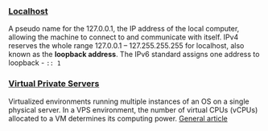 

### [Localhost](https://phoenixnap.com/kb/127-0-0-1-localhost)
A pseudo name for the 127.0.0.1, the IP address of the local computer, allowing the machine to connect to and communicate with itself. IPv4 reserves the whole range 127.0.0.1 – 127.255.255.255 for localhost, also known as the **loopback address**. The IPv6 standard assigns one address to loopback - `:: 1`


### [Virtual Private Servers](https://webhostinggeeks.com/howto/how-to-display-the-number-of-processors-vcpu-on-linux-vps/)
Virtualized environments running multiple instances of an OS on a single physical server. In a VPS environment, the number of virtual CPUs (vCPUs) allocated to a VM determines its computing power.
[General article](https://webhostinggeeks.com/blog/what-is-vps-hosting/)
